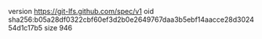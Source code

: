 version https://git-lfs.github.com/spec/v1
oid sha256:b05a28df0322cbf60ef3d2b0e2649767daa3b5ebf14aacce28d302454d1c17b5
size 946

